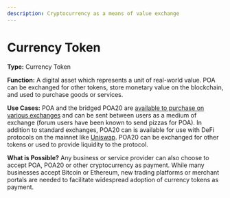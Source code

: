 ```yaml
---
description: Cryptocurrency as a means of value exchange
---
```


# Currency Token

**Type:** Currency Token

**Function:** A digital asset which represents a unit of real-world value. POA can be exchanged for other tokens, store monetary value on the blockchain, and used to purchase goods or services.

**Use Cases:**  POA and the bridged POA20 are [available to purchase on various exchanges](../about-poa-token/poa-and-poa20-exchanges.md) and can be sent between users as a medium of exchange \(forum users have been known to send pizzas for POA\). In addition to standard exchanges, POA20 can is available for use with DeFi protocols on the mainnet like [Uniswap](https://uniswap.exchange). POA20 can be exchanged for other tokens or used to provide liquidity to the protocol.

**What is Possible?** Any business or service provider can also choose to accept POA, POA20 or other cryptocurrency as payment. While many businesses accept Bitcoin or Ethereum, new trading platforms or merchant portals are needed to facilitate widespread adoption of currency tokens as payment. 

